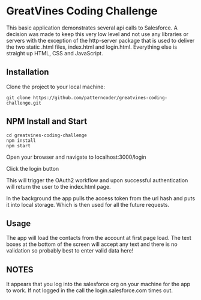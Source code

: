 # GreatVines Coding Challenge

This basic application demonstrates several api calls to Salesforce.  A decision was made to keep this very low level and not use any libraries or servers with the exception of the http-server package that is used to deliver the two static .html files, index.html and login.html.  Everything else is straight up HTML, CSS and JavaScript.

## Installation

Clone the project to your local machine:

```
git clone https://github.com/patterncoder/greatvines-coding-challenge.git 
```

## NPM Install and Start
```
cd greatvines-coding-challenge
npm install
npm start
```

Open your browser and navigate to localhost:3000/login

Click the login button

This will trigger the OAuth2 workflow and upon successful authentication will return the user to the index.html page.

In the background the app pulls the access token from the url hash and puts it into local storage.  Which is then used for all the future requests.

## Usage

The app will load the contacts from the account at first page load.  The text boxes at the bottom of the screen will accept any text and there is no validation so probably best to enter valid data here!

## NOTES

It appears that you log into the salesforce org on your machine for the app to work.  If not logged in the call the login.salesforce.com times out.  






